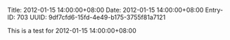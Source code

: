 Title: 2012-01-15 14:00:00+08:00
Date: 2012-01-15 14:00:00+08:00
Entry-ID: 703
UUID: 9df7cfd6-15fd-4e49-b175-3755f81a7121

This is a test for 2012-01-15 14:00:00+08:00

